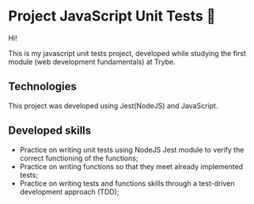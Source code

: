 # Project JavaScript Unit Tests :test_tube:

Hi!

This is my javascript unit tests project, developed while studying the first module (web development fundamentals) at Trybe.

## Technologies

This project was developed using Jest(NodeJS) and JavaScript.

## Developed skills

- Practice on writing unit tests using NodeJS Jest module to verify the correct functioning of the functions;
- Practice on writing functions so that they meet already implemented tests;
- Practice on writing tests and functions skills through a test-driven development approach (TDD);
